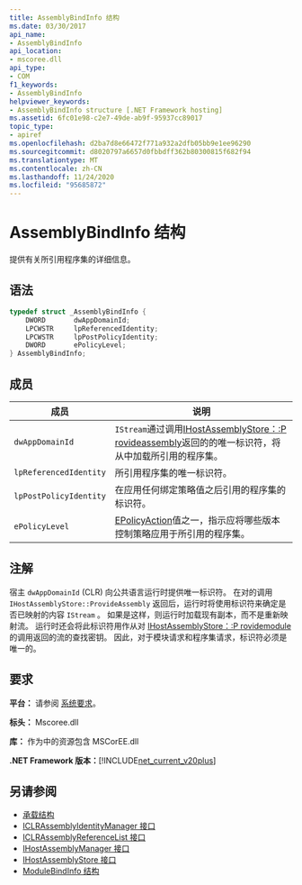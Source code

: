 ```yaml
---
title: AssemblyBindInfo 结构
ms.date: 03/30/2017
api_name:
- AssemblyBindInfo
api_location:
- mscoree.dll
api_type:
- COM
f1_keywords:
- AssemblyBindInfo
helpviewer_keywords:
- AssemblyBindInfo structure [.NET Framework hosting]
ms.assetid: 6fc01e98-c2e7-49de-ab9f-95937cc89017
topic_type:
- apiref
ms.openlocfilehash: d2ba7d8e66472f771a932a2dfb05bb9e1ee96290
ms.sourcegitcommit: d8020797a6657d0fbbdff362b80300815f682f94
ms.translationtype: MT
ms.contentlocale: zh-CN
ms.lasthandoff: 11/24/2020
ms.locfileid: "95685872"
---
```

# <a name="assemblybindinfo-structure"></a>AssemblyBindInfo 结构

提供有关所引用程序集的详细信息。  
  
## <a name="syntax"></a>语法  
  
```cpp  
typedef struct _AssemblyBindInfo {  
    DWORD       dwAppDomainId;  
    LPCWSTR     lpReferencedIdentity;  
    LPCWSTR     lpPostPolicyIdentity;  
    DWORD       ePolicyLevel;  
} AssemblyBindInfo;  
```  
  
## <a name="members"></a>成员  
  
|成员|说明|  
|------------|-----------------|  
|`dwAppDomainId`|`IStream`通过调用[IHostAssemblyStore：:P rovideassembly](ihostassemblystore-provideassembly-method.md)返回的的唯一标识符，将从中加载所引用的程序集。|  
|`lpReferencedIdentity`|所引用程序集的唯一标识符。|  
|`lpPostPolicyIdentity`|在应用任何绑定策略值之后引用的程序集的标识符。|  
|`ePolicyLevel`|[EPolicyAction](epolicyaction-enumeration.md)值之一，指示应将哪些版本控制策略应用于所引用的程序集。|  
  
## <a name="remarks"></a>注解  

 宿主 `dwAppDomainId` (CLR) 向公共语言运行时提供唯一标识符。 在对的调用 `IHostAssemblyStore::ProvideAssembly` 返回后，运行时将使用标识符来确定是否已映射的内容 `IStream` 。 如果是这样，则运行时加载现有副本，而不是重新映射流。 运行时还会将此标识符用作从对 [IHostAssemblyStore：:P rovidemodule](ihostassemblystore-providemodule-method.md)的调用返回的流的查找密钥。 因此，对于模块请求和程序集请求，标识符必须是唯一的。  
  
## <a name="requirements"></a>要求  

 **平台：** 请参阅 [系统要求](../../get-started/system-requirements.md)。  
  
 **标头：** Mscoree.dll  
  
 **库：** 作为中的资源包含 MSCorEE.dll  
  
 **.NET Framework 版本：**[!INCLUDE[net_current_v20plus](../../../../includes/net-current-v20plus-md.md)]  
  
## <a name="see-also"></a>另请参阅

- [承载结构](hosting-structures.md)
- [ICLRAssemblyIdentityManager 接口](iclrassemblyidentitymanager-interface.md)
- [ICLRAssemblyReferenceList 接口](iclrassemblyreferencelist-interface.md)
- [IHostAssemblyManager 接口](ihostassemblymanager-interface.md)
- [IHostAssemblyStore 接口](ihostassemblystore-interface.md)
- [ModuleBindInfo 结构](modulebindinfo-structure.md)
